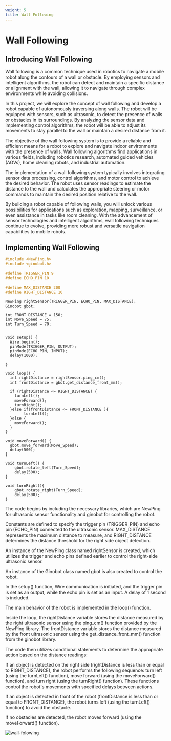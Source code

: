 ```yaml
---
weight: 5
title: Wall Following
---
```


# Wall Following

## Introducing Wall Following

Wall following is a common technique used in robotics to navigate a mobile robot along the contours of a wall or obstacle. By employing sensors and intelligent algorithms, the robot can detect and maintain a specific distance or alignment with the wall, allowing it to navigate through complex environments while avoiding collisions.

In this project, we will explore the concept of wall following and develop a robot capable of autonomously traversing along walls. The robot will be equipped with sensors, such as ultrasonic, to detect the presence of walls or obstacles in its surroundings. By analyzing the sensor data and implementing control algorithms, the robot will be able to adjust its movements to stay parallel to the wall or maintain a desired distance from it.

The objective of the wall following system is to provide a reliable and efficient means for a robot to explore and navigate indoor environments with the presence of walls. Wall following algorithms find applications in various fields, including robotics research, automated guided vehicles (AGVs), home cleaning robots, and industrial automation.

The implementation of a wall following system typically involves integrating sensor data processing, control algorithms, and motor control to achieve the desired behavior. The robot uses sensor readings to estimate the distance to the wall and calculates the appropriate steering or motor commands to maintain the desired position relative to the wall.

By building a robot capable of following walls, you will unlock various possibilities for applications such as exploration, mapping, surveillance, or even assistance in tasks like room cleaning. With the advancement of sensor technologies and intelligent algorithms, wall following techniques continue to evolve, providing more robust and versatile navigation capabilities to mobile robots.

## Implementing Wall Following

```haskell
#include <NewPing.h>
#include <ginobot.h>

#define TRIGGER_PIN 9    
#define ECHO_PIN 10      

#define MAX_DISTANCE 200      
#define RIGHT_DISTANCE 10 
```

```arduino
NewPing rightSensor(TRIGGER_PIN, ECHO_PIN, MAX_DISTANCE);
Ginobot gbot;

int FRONT_DISTANCE = 150; 
int Move_Speed = 75;
int Turn_Speed = 70;


void setup() {
  Wire.begin();
  pinMode(TRIGGER_PIN, OUTPUT);
  pinMode(ECHO_PIN, INPUT);
  delay(1000);
  
}

void loop() {
  int rightDistance = rightSensor.ping_cm();   
  int frontDistance = gbot.get_distance_front_mm();  

  if (rightDistance <= RIGHT_DISTANCE) {
    turnLeft();
    moveForward();
    turnRight();
  }else if(frontDistance <= FRONT_DISTANCE ){
        turnLeft();
  }else {
    moveForward();
  }
}

void moveForward() {
  gbot.move_forward(Move_Speed);
  delay(500);
}

void turnLeft() {
    gbot.rotate_left(Turn_Speed);
    delay(500);
}

void turnRight(){
    gbot.rotate_right(Turn_Speed);
    delay(500);
}
```

The code begins by including the necessary libraries, which are NewPing for ultrasonic sensor functionality and ginobot for controlling the robot.

Constants are defined to specify the trigger pin (TRIGGER_PIN) and echo pin (ECHO_PIN) connected to the ultrasonic sensor. MAX_DISTANCE represents the maximum distance to measure, and RIGHT_DISTANCE determines the distance threshold for the right side object detection.

An instance of the NewPing class named rightSensor is created, which utilizes the trigger and echo pins defined earlier to control the right-side ultrasonic sensor.

An instance of the Ginobot class named gbot is also created to control the robot.

In the setup() function, Wire communication is initiated, and the trigger pin is set as an output, while the echo pin is set as an input. A delay of 1 second is included.

The main behavior of the robot is implemented in the loop() function.

Inside the loop, the rightDistance variable stores the distance measured by the right ultrasonic sensor using the ping_cm() function provided by the NewPing library. The frontDistance variable stores the distance measured by the front ultrasonic sensor using the get_distance_front_mm() function from the ginobot library.

The code then utilizes conditional statements to determine the appropriate action based on the distance readings:

If an object is detected on the right side (rightDistance is less than or equal to RIGHT_DISTANCE), the robot performs the following sequence: turn left (using the turnLeft() function), move forward (using the moveForward() function), and turn right (using the turnRight() function). These functions control the robot's movements with specified delays between actions.

If an object is detected in front of the robot (frontDistance is less than or equal to FRONT_DISTANCE), the robot turns left (using the turnLeft() function) to avoid the obstacle.

If no obstacles are detected, the robot moves forward (using the moveForward() function).

![wall-folowing](/wall.gif)
